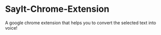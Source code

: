 # SayIt-Chrome-Extension
A google chrome extension that helps you to convert the selected text into voice!
